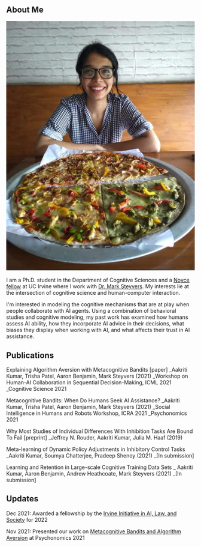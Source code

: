 ## About Me

<p><img class = "profile-picture" src="image.jpg" /></p>

I am a Ph.D. student in the Department of Cognitive Sciences and a [Noyce fellow](https://ucinoyce.org/) at UC Irvine where I work with [Dr. Mark Steyvers](https://steyvers.socsci.uci.edu/). My interests lie at the intersection of cognitive science and human-computer interaction.

I'm interested in modeling the cognitive mechanisms that are at play when people collaborate with AI agents. Using a combination of behavioral studies and cognitive modeling, my past work has examined how humans assess AI ability, how they incorporate AI advice in their decisions, what biases they display when working with AI, and what affects their trust in AI assistance.


## Publications

Explaining Algorithm Aversion with Metacognitive Bandits [paper]
_Aakriti Kumar, Trisha Patel, Aaron Benjamin, Mark Steyvers (2021) 
_Workshop on Human-AI Collaboration in Sequential Decision-Making, ICML 2021
_Cognitive Science 2021

Metacognitive Bandits: When Do Humans Seek AI Assistance?
_Aakriti Kumar, Trisha Patel, Aaron Benjamin, Mark Steyvers (2021)
_Social Intelligence in Humans and Robots Workshop, ICRA 2021
_Psychonomics 2021

Why Most Studies of Individual Differences With Inhibition Tasks Are Bound To Fail [preprint]
_Jeffrey N. Rouder, Aakriti Kumar, Julia M. Haaf (2019)

Meta-learning of Dynamic Policy Adjustments in Inhibitory Control Tasks 
_Aakriti Kumar, Soumya Chatterjee, Pradeep Shenoy (2021)
_[In submission]


Learning and Retention in Large-scale Cognitive Training Data Sets
_ Aakriti Kumar, Aaron Benjamin, Andrew Heathcoate, Mark Steyvers (2021) 
_[In submission]


## Updates


Dec 2021:  Awarded a fellowship by the [Irvine Initiative in AI, Law, and Society](https://ucinoyce.org/) for 2022

Nov 2021:  Presented our work on [Metacognitive Bandits and Algorithm Aversion](https://escholarship.org/content/qt7xc470dt/qt7xc470dt.pdf) at Psychonomics 2021
